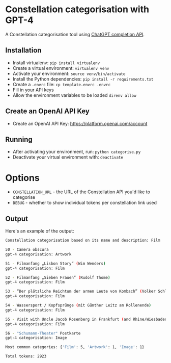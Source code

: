 # Constellation categorisation with GPT-4

A Constellation categorisation tool using [ChatGPT completion API](https://platform.openai.com/docs/api-reference/chat/create).

## Installation

* Install virtualenv: `pip install virtualenv`
* Create a virtual environment: `virtualenv venv`
* Activate your environment: `source venv/bin/activate`
* Install the Python dependencies: `pip install -r requirements.txt`
* Create a `.envrc` file: `cp template.envrc .envrc`
* Fill in your API keys
* Allow the environment variables to be loaded `direnv allow`

## Create an OpenAI API Key

* Create an OpenAI API Key: https://platform.openai.com/account

## Running

* After activating your environment, run: `python categorise.py`
* Deactivate your virtual environment with: `deactivate`

# Options

* `CONSTELLATION_URL` - the URL of the Constellation API you'd like to categorise
* `DEBUG` - whether to show individual tokens per constellation link used

## Output

Here's an example of the output:

```bash
Constellation categorisation based on its name and description: Film

50 - Camera obscura
gpt-4 categorisation: Artwork

51 - Filmanfang „Lisbon Story“ (Wim Wenders)
gpt-4 categorisation: Film

52 - Filmanfang „Sieben Frauen“ (Rudolf Thome)
gpt-4 categorisation: Film

53 - “Der plötzliche Reichtum der armen Leute von Kombach” (Volker Schlöndorff) – Collage: "Sequenz 9" mit Auszügen aus dem Arbeitsdrehbuch
gpt-4 categorisation: Film

54 - Wassersport / Kopfsprünge (mit Günther Leitz am Rollenende)
gpt-4 categorisation: Film

55 - Visit with Uncle Jacob Rosenberg in Frankfurt (and Rhine/Wiesbaden)
gpt-4 categorisation: Film

56 - "Schumann-Theater" Postkarte
gpt-4 categorisation: Image

Most common categories: {'Film': 5, 'Artwork': 1, 'Image': 1}

Total tokens: 2923
```
